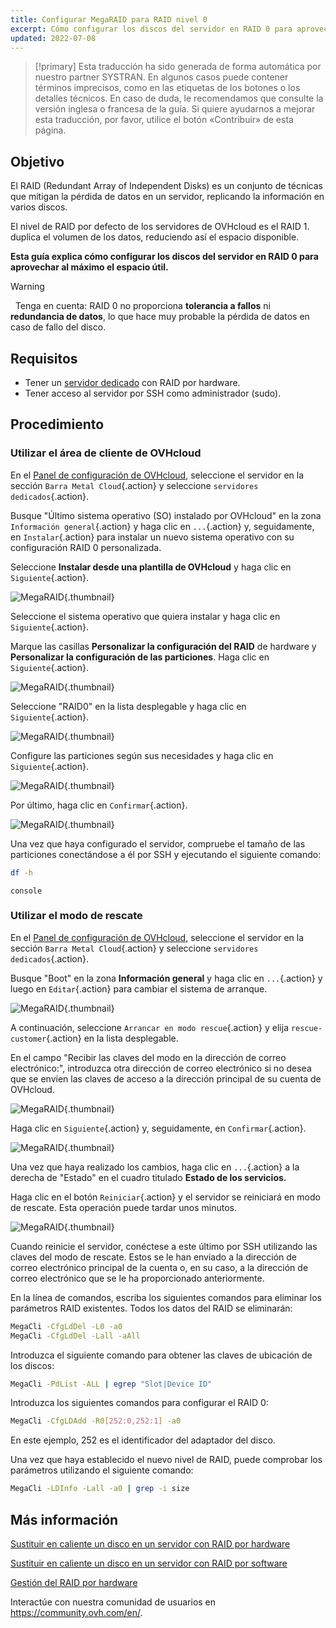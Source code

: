 ```yaml
---
title: Configurar MegaRAID para RAID nivel 0
excerpt: Cómo configurar los discos del servidor en RAID 0 para aprovechar al máximo el espacio útil
updated: 2022-07-08
---
```


> [!primary]
> Esta traducción ha sido generada de forma automática por nuestro partner SYSTRAN. En algunos casos puede contener términos imprecisos, como en las etiquetas de los botones o los detalles técnicos. En caso de duda, le recomendamos que consulte la versión inglesa o francesa de la guía. Si quiere ayudarnos a mejorar esta traducción, por favor, utilice el botón «Contribuir» de esta página.
> 

## Objetivo

El RAID (Redundant Array of Independent Disks) es un conjunto de técnicas que mitigan la pérdida de datos en un servidor, replicando la información en varios discos.

El nivel de RAID por defecto de los servidores de OVHcloud es el RAID 1. duplica el volumen de los datos, reduciendo así el espacio disponible.

**Esta guía explica cómo configurar los discos del servidor en RAID 0 para aprovechar al máximo el espacio útil.**

> [!warning]
> 
> Tenga en cuenta: RAID 0 no proporciona **tolerancia a fallos** ni **redundancia de datos**, lo que hace muy probable la pérdida de datos en caso de fallo del disco.
>

## Requisitos

- Tener un [servidor dedicado](https://www.ovhcloud.com/es-es/bare-metal/) con RAID por hardware.
- Tener acceso al servidor por SSH como administrador (sudo).

## Procedimiento

### Utilizar el área de cliente de OVHcloud

En el [Panel de configuración de OVHcloud](https://www.ovh.com/auth/?action=gotomanager&from=https://www.ovh.es/&ovhSubsidiary=es), seleccione el servidor en la sección `Barra Metal Cloud`{.action} y seleccione `servidores dedicados`{.action}. 

Busque "Último sistema operativo (SO) instalado por OVHcloud" en la zona `Información general`{.action} y haga clic en `...`{.action} y, seguidamente, en `Instalar`{.action} para instalar un nuevo sistema operativo con su configuración RAID 0 personalizada.

Seleccione **Instalar desde una plantilla de OVHcloud** y haga clic en `Siguiente`{.action}.

![MegaRAID](images/server_installation_raid0_1.png){.thumbnail}

Seleccione el sistema operativo que quiera instalar y haga clic en `Siguiente`{.action}.

Marque las casillas **Personalizar la configuración del RAID** de hardware y **Personalizar la configuración de las particiones**. Haga clic en `Siguiente`{.action}.

![MegaRAID](images/server_installation_raid0_2.png){.thumbnail}

Seleccione "RAID0" en la lista desplegable y haga clic en `Siguiente`{.action}.

![MegaRAID](images/server_installation_raid0_3.png){.thumbnail}

Configure las particiones según sus necesidades y haga clic en `Siguiente`{.action}.

![MegaRAID](images/server_installation_raid0_4.png){.thumbnail}

Por último, haga clic en `Confirmar`{.action}.

![MegaRAID](images/server_installation_raid0_5.png){.thumbnail}

Una vez que haya configurado el servidor, compruebe el tamaño de las particiones conectándose a él por SSH y ejecutando el siguiente comando:

```sh
df -h
```

```console```

### Utilizar el modo de rescate

En el [Panel de configuración de OVHcloud](https://www.ovh.com/auth/?action=gotomanager&from=https://www.ovh.es/&ovhSubsidiary=es), seleccione el servidor en la sección `Barra Metal Cloud`{.action} y seleccione `servidores dedicados`{.action}.

Busque "Boot" en la zona **Información general** y haga clic en `...`{.action} y luego en `Editar`{.action} para cambiar el sistema de arranque.

![MegaRAID](images/rescue_mode_raid0_1.png){.thumbnail}

A continuación, seleccione `Arrancar en modo rescue`{.action} y elija `rescue-customer`{.action} en la lista desplegable.

En el campo "Recibir las claves del modo en la dirección de correo electrónico:", introduzca otra dirección de correo electrónico si no desea que se envíen las claves de acceso a la dirección principal de su cuenta de OVHcloud.

![MegaRAID](images/rescue_mode_raid0_2.png){.thumbnail}

Haga clic en `Siguiente`{.action} y, seguidamente, en `Confirmar`{.action}.

![MegaRAID](images/rescue_mode_raid0_3.png){.thumbnail}

Una vez que haya realizado los cambios, haga clic en `...`{.action} a la derecha de "Estado" en el cuadro titulado **Estado de los servicios.** 

Haga clic en el botón `Reiniciar`{.action} y el servidor se reiniciará en modo de rescate. Esta operación puede tardar unos minutos. 

![MegaRAID](images/server_installation_raid0_6.png){.thumbnail}

Cuando reinicie el servidor, conéctese a este último por SSH utilizando las claves del modo de rescate. Estos se le han enviado a la dirección de correo electrónico principal de la cuenta o, en su caso, a la dirección de correo electrónico que se le ha proporcionado anteriormente.

En la línea de comandos, escriba los siguientes comandos para eliminar los parámetros RAID existentes. Todos los datos del RAID se eliminarán:

```sh
MegaCli -CfgLdDel -L0 -a0
MegaCli -CfgLdDel -Lall -aAll
```

Introduzca el siguiente comando para obtener las claves de ubicación de los discos:

```sh
MegaCli -PdList -ALL | egrep "Slot|Device ID"
```

Introduzca los siguientes comandos para configurar el RAID 0:

```sh
MegaCli -CfgLDAdd -R0[252:0,252:1] -a0
```

En este ejemplo, 252 es el identificador del adaptador del disco.

Una vez que haya establecido el nuevo nivel de RAID, puede comprobar los parámetros utilizando el siguiente comando:

```sh
MegaCli -LDInfo -Lall -a0 | grep -i size
```

## Más información

[Sustituir en caliente un disco en un servidor con RAID por hardware](/pages/bare_metal_cloud/dedicated_servers/hotswap_raid_hard)

[Sustituir en caliente un disco en un servidor con RAID por software](/pages/bare_metal_cloud/dedicated_servers/hotswap_raid_soft)

[Gestión del RAID por hardware](/pages/bare_metal_cloud/dedicated_servers/raid_hard)

Interactúe con nuestra comunidad de usuarios en <https://community.ovh.com/en/>.